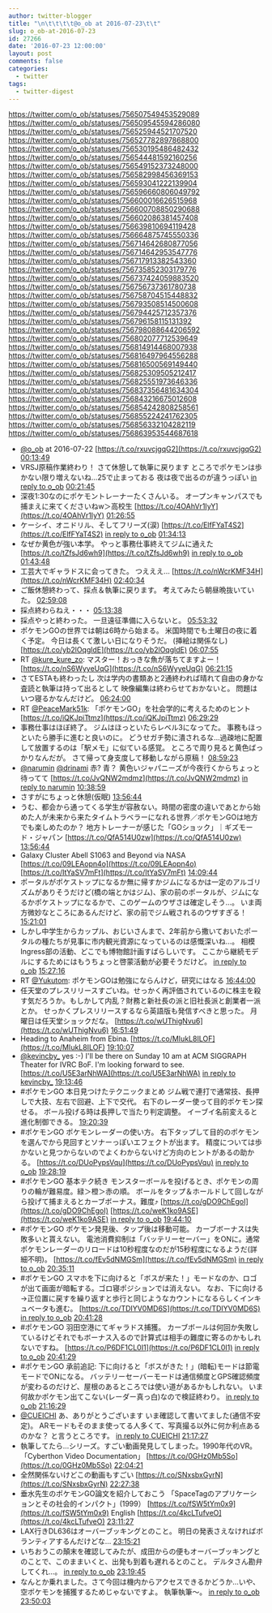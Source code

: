 ```yaml
---
author: twitter-blogger
title: "\n\t\t\t\t@o_ob at 2016-07-23\t\t"
slug: o_ob-at-2016-07-23
id: 27266
date: '2016-07-23 12:00:00'
layout: post
comments: false
categories:
  - twitter
tags:
  - twitter-digest
---
```


https://twitter.com/o_ob/statuses/756507549453529089 https://twitter.com/o_ob/statuses/756509545594286080 https://twitter.com/o_ob/statuses/756525944521707520 https://twitter.com/o_ob/statuses/756527782897868800 https://twitter.com/o_ob/statuses/756530195486482432 https://twitter.com/o_ob/statuses/756544481592160256 https://twitter.com/o_ob/statuses/756549152373248000 https://twitter.com/o_ob/statuses/756582998456369153 https://twitter.com/o_ob/statuses/756593041222139904 https://twitter.com/o_ob/statuses/756596660806049792 https://twitter.com/o_ob/statuses/756600016626515968 https://twitter.com/o_ob/statuses/756600708850290688 https://twitter.com/o_ob/statuses/756602086381457408 https://twitter.com/o_ob/statuses/756639810694119428 https://twitter.com/o_ob/statuses/756664875745550336 https://twitter.com/o_ob/statuses/756714642680877056 https://twitter.com/o_ob/statuses/756714642953547776 https://twitter.com/o_ob/statuses/756717913382543360 https://twitter.com/o_ob/statuses/756735852303179776 https://twitter.com/o_ob/statuses/756737424059883520 https://twitter.com/o_ob/statuses/756756737361780738 https://twitter.com/o_ob/statuses/756758704515448832 https://twitter.com/o_ob/statuses/756793508514500608 https://twitter.com/o_ob/statuses/756794425712357376 https://twitter.com/o_ob/statuses/756796158115131392 https://twitter.com/o_ob/statuses/756798088644206592 https://twitter.com/o_ob/statuses/756802077712539649 https://twitter.com/o_ob/statuses/756814914468007938 https://twitter.com/o_ob/statuses/756816497964556288 https://twitter.com/o_ob/statuses/756816500569149440 https://twitter.com/o_ob/statuses/756825309505212417 https://twitter.com/o_ob/statuses/756825551973646336 https://twitter.com/o_ob/statuses/756837356481634304 https://twitter.com/o_ob/statuses/756843216675012608 https://twitter.com/o_ob/statuses/756854242808258561 https://twitter.com/o_ob/statuses/756855224241762305 https://twitter.com/o_ob/statuses/756856332104282119 https://twitter.com/o_ob/statuses/756863953544687618  

*   [@o_ob](https://twitter.com/o_ob) at 2016-07-22 [https://t.co/rxuvcjgqG2](https://t.co/rxuvcjgqG2) [00:13:49](https://twitter.com/o_ob/statuses/756507549453529089)
*   VRSJ原稿作業終わり！ さて休憩して執筆に戻ります ところでポケモンは歩かない限り増えないね...25で止まっておる 夜は夜で出るのが違うっぽい [in reply to o_ob](https://twitter.com/o_ob/statuses/756406304583725058) [00:21:45](https://twitter.com/o_ob/statuses/756509545594286080)
*   深夜1:30なのにポケモントレーナーたくさんいる。 オープンキャンパスでも捕まえに来てくださいねw＞高校生 [https://t.co/4OAhVr1IyY](https://t.co/4OAhVr1IyY) [01:26:55](https://twitter.com/o_ob/statuses/756525944521707520)
*   ケーシイ、オニドリル、そしてフリーズ(涙) [https://t.co/ElfFYaT4S2](https://t.co/ElfFYaT4S2) [in reply to o_ob](https://twitter.com/o_ob/statuses/756525944521707520) [01:34:13](https://twitter.com/o_ob/statuses/756527782897868800)
*   なぜか黄色が強い本学。 やっと事務仕事終えてジムに通えた [https://t.co/tZfsJd6wh9](https://t.co/tZfsJd6wh9) [in reply to o_ob](https://twitter.com/o_ob/statuses/756527782897868800) [01:43:48](https://twitter.com/o_ob/statuses/756530195486482432)
*   工芸大でギャラドスに会ってきた。 つえええ... [https://t.co/nWcrKMF34H](https://t.co/nWcrKMF34H) [02:40:34](https://twitter.com/o_ob/statuses/756544481592160256)
*   ご飯休憩終わって、採点＆執筆に戻ります。 考えてみたら朝昼晩抜いていた。 [02:59:08](https://twitter.com/o_ob/statuses/756549152373248000)
*   採点終わらねえ・・・ [05:13:38](https://twitter.com/o_ob/statuses/756582998456369153)
*   採点やっと終わった。 一旦遠征準備に入らないと。 [05:53:32](https://twitter.com/o_ob/statuses/756593041222139904)
*   ポケモンGOの世界では朝は6時から始まる。 米国時間でも土曜日の夜に着く予定。 今日は長くて激しい日になりそうだ。 (挿絵は関係なし) [https://t.co/yb2lOqgldE](https://t.co/yb2lOqgldE) [06:07:55](https://twitter.com/o_ob/statuses/756596660806049792)
*   RT [@kure_kure_zo](https://twitter.com/kure_kure_zo): マスター！おっきな魚が落ちてますよー！ [https://t.co/nS6WyyeUqG](https://t.co/nS6WyyeUqG) [06:21:15](https://twitter.com/o_ob/statuses/756600016626515968)
*   さてESTAも終わったし 次は学内の書類あと2通終われば晴れて自由の身かな 査読と執筆は持って出るとして 映像編集は終わらせておかないと。 問題はいつ寝るかなんだけど。 [06:24:00](https://twitter.com/o_ob/statuses/756600708850290688)
*   RT [@PeaceMark51k](https://twitter.com/PeaceMark51k): 「ポケモンGO」を社会学的に考えるためのヒント [https://t.co/iQKJpiTtmz](https://t.co/iQKJpiTtmz) [06:29:29](https://twitter.com/o_ob/statuses/756602086381457408)
*   事務仕事はほぼ終了。 ジムはほっといたらレベル3になってた。 事務もほっといたら勝手に進むと良いのに。 どうせガチ勢に潰されるな...過疎地に配置して放置するのは「駅メモ」に似ている感覚。 ところで周り見ると黄色ばっかりなんだが。 さて帰って身支度して移動しながら原稿！ [08:59:23](https://twitter.com/o_ob/statuses/756639810694119428)
*   [@narumin](https://twitter.com/narumin) [@drinami](https://twitter.com/drinami) 赤? 青？ 黄色いジャパニーズが今夜行くからちょっと待ってて [https://t.co/JvQNW2mdmz](https://t.co/JvQNW2mdmz) [in reply to narumin](https://twitter.com/narumin/statuses/756663587897274370) [10:38:59](https://twitter.com/o_ob/statuses/756664875745550336)
*   さすがにちょっと休憩(仮眠) [13:56:44](https://twitter.com/o_ob/statuses/756714642680877056)
*   うむ、都会から通ってくる学生が容赦ない。時間の密度の違いであとから始めた人が未来から来たタイムトラベラーになれる世界／ポケモンGOは地方でも楽しめたのか？ 地方トレーナーが感じた「GOショック」｜ギズモード・ジャパン [https://t.co/QfA514U0zw](https://t.co/QfA514U0zw) [13:56:44](https://twitter.com/o_ob/statuses/756714642953547776)
*   Galaxy Cluster Abell S1063 and Beyond via NASA [https://t.co/09LEAopn4o](https://t.co/09LEAopn4o) [https://t.co/ItYaSV7mFt](https://t.co/ItYaSV7mFt) [14:09:44](https://twitter.com/o_ob/statuses/756717913382543360)
*   ポータルがポケストップになるか無に帰すかジムになるかは一定のアルゴリズムがありそうだけど(橋の端とかはジム)、家の前のポータルが、ジムになるかポケストップになるかで、このゲームのウザさは確定しそう...。 いま両方微妙なところにあるんだけど、家の前でジム戦されるのウザすぎる！ [15:21:01](https://twitter.com/o_ob/statuses/756735852303179776)
*   しかし中学生からカップル、おじいさんまで、2年前から撒いておいたポータルの種たちが見事に市内観光資源になっているのは感慨深いね...。 相模Ingress部の活動、どこでも博物館計画すばらしいです。 ここから継続モデルにするためにはもうちょっと啓蒙活動が必要そうだけど。 [in reply to o_ob](https://twitter.com/o_ob/statuses/756735852303179776) [15:27:16](https://twitter.com/o_ob/statuses/756737424059883520)
*   RT [@Yukutom](https://twitter.com/Yukutom): ポケモンGOは勉強にならんけど，研究にはなる [16:44:00](https://twitter.com/o_ob/statuses/756756737361780738)
*   任天堂のプレスリリースすごいね。せっかく再評価されているのに株主を殺す気だろうか。もしかして内乱？財務と新社長の派と旧社長派と創業者一派とか。 せっかくプレスリリースするなら英語版も発信すべきと思った。 月曜日は任天堂ショックだな。 [https://t.co/wUThigNvu6](https://t.co/wUThigNvu6) [16:51:49](https://twitter.com/o_ob/statuses/756758704515448832)
*   Heading to Anaheim from Ebina. [https://t.co/MIukL8ILOF](https://t.co/MIukL8ILOF) [19:10:07](https://twitter.com/o_ob/statuses/756793508514500608)
*   [@kevincby_](https://twitter.com/kevincby_) yes :-) I'll be there on Sunday 10 am at ACM SIGGRAPH Theater for IVRC BoF. I'm looking forward to see. [https://t.co/U5E3arNhWA](https://t.co/U5E3arNhWA) [in reply to kevincby_](https://twitter.com/kevincby_/statuses/756793878573744129) [19:13:46](https://twitter.com/o_ob/statuses/756794425712357376)
*   #ポケモンGO 本日見つけたテクニックまとめ ジム戦で連打で通常技、長押しで大技、左右で回避、上下で交代。 右下のレーダー使って目的ポケモン探せる。 ボール投げる時は長押しで当たり判定調整。 イーブイ名前変えると進化制御できる。 [19:20:39](https://twitter.com/o_ob/statuses/756796158115131392)
*   #ポケモンGO ポケモンレーダーの使い方。 右下タップして目的のポケモンを選んでから見回すとソナーっぽいエフェクトが出ます。 精度については歩かないと見つからないのでよくわからないけど方向のヒントがあるの助かる。 [https://t.co/DUoPypsVqu](https://t.co/DUoPypsVqu) [in reply to o_ob](https://twitter.com/o_ob/statuses/756796158115131392) [19:28:19](https://twitter.com/o_ob/statuses/756798088644206592)
*   #ポケモンGO 基本テク続き モンスターボールを投げるとき、ポケモンの周りの輪が難易度。緑＞橙＞赤の順。 ボールをタップ＆ホールドして回しながら投げて捕まえるとカーブボーナス。難度⤴️ [https://t.co/gDO9ChEgoI](https://t.co/gDO9ChEgoI) [https://t.co/weK1ko9ASE](https://t.co/weK1ko9ASE) [in reply to o_ob](https://twitter.com/o_ob/statuses/756796158115131392) [19:44:10](https://twitter.com/o_ob/statuses/756802077712539649)
*   #ポケモンGO ポケモン発見後、タップ後は移動可能。 カーブボーナスは失敗多いと貰えない。 電池消費抑制は「バッテリーセーバー」をONに。通常ポケモンレーダーのリロードは10秒程度なのだが15秒程度になるようだ(詳細不明)。 [https://t.co/fEv5dNMGSm](https://t.co/fEv5dNMGSm) [in reply to o_ob](https://twitter.com/o_ob/statuses/756802077712539649) [20:35:11](https://twitter.com/o_ob/statuses/756814914468007938)
*   #ポケモンGO スマホを下に向けると「ボスが来た！」モードなのか、ロゴが出て画面が暗転する。ゴロ寝ポジションでは消えない。 なお、下に向ける→正位置に戻すを繰り返すと歩行と同じようなカウントになるらしくインキュベータも進む。 [https://t.co/TDIYV0MD6S](https://t.co/TDIYV0MD6S) [in reply to o_ob](https://twitter.com/o_ob/statuses/756796158115131392) [20:41:28](https://twitter.com/o_ob/statuses/756816497964556288)
*   #ポケモンGO 羽田空港にてギャラドス捕獲。 カーブボールは何回か失敗しているけどそれでもボーナス入るので計算式は相手の難度に寄るのかもしれないですね。 [https://t.co/P6DF1CL0I1](https://t.co/P6DF1CL0I1) [in reply to o_ob](https://twitter.com/o_ob/statuses/756814914468007938) [20:41:29](https://twitter.com/o_ob/statuses/756816500569149440)
*   #ポケモンGO 承前追記: 下に向けると「ボスがきた！」(暗転)モードは節電モードでONになる。 バッテリーセーバーモードは通信頻度とGPS確認頻度が変わるのだけど、屋根のあるところでは使い道があるかもしれない。 いま何故かポケモン出てこない(レーダー真っ白)なので検証終わり。 [in reply to o_ob](https://twitter.com/o_ob/statuses/756816497964556288) [21:16:29](https://twitter.com/o_ob/statuses/756825309505212417)
*   [@CUEICHI](https://twitter.com/CUEICHI) あ、ありがとうございます いま確認して書いてました(通信不安定)。 ARモードもそのまま使ってる人多くて、写真撮る以外に何か利点あるのかな？ と言うところです。 [in reply to CUEICHI](https://twitter.com/CUEICHI/statuses/756823542507810817) [21:17:27](https://twitter.com/o_ob/statuses/756825551973646336)
*   執筆してたら...シリーズ。すごい動画発見してしまった。1990年代のVR。「Cyberthon Video Documentation」 [https://t.co/0GHz0Mb5So](https://t.co/0GHz0Mb5So) [22:04:21](https://twitter.com/o_ob/statuses/756837356481634304)
*   全然関係ないけどこの動画もすごい [https://t.co/SNxsbxGyrN](https://t.co/SNxsbxGyrN) [22:27:38](https://twitter.com/o_ob/statuses/756843216675012608)
*   垂水先生のポケモンGO論文を紹介しておこう 「SpaceTagのアプリケーションとその社会的インパクト」(1999） [https://t.co/fSW5tYm0x9](https://t.co/fSW5tYm0x9) English [https://t.co/4kcLTufveO](https://t.co/4kcLTufveO) [23:11:27](https://twitter.com/o_ob/statuses/756854242808258561)
*   LAX行きDL636はオーバーブッキングとのこと。 明日の発表さえなければボランティアするんだけどな… [23:15:21](https://twitter.com/o_ob/statuses/756855224241762305)
*   いちおうこの顛末を確認してみたが、成田からの便もオーバーブッキングとのことで、このままいくと、出発も到着も遅れるとのこと。 デルタさん勘弁してくれ…。 [in reply to o_ob](https://twitter.com/o_ob/statuses/756855224241762305) [23:19:45](https://twitter.com/o_ob/statuses/756856332104282119)
*   なんとか乗れました。さて今回は機内からアクセスできるかどうか…いや、空ポケモンを捕獲するためじゃないですよ。 執筆執筆〜。 [in reply to o_ob](https://twitter.com/o_ob/statuses/756856332104282119) [23:50:03](https://twitter.com/o_ob/statuses/756863953544687618)